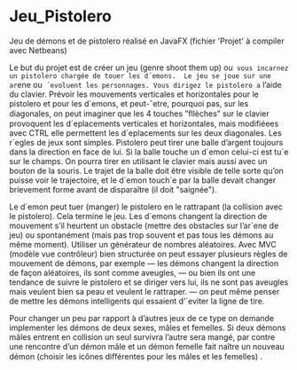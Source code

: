 # Jeu_Pistolero
Jeu de démons et de pistolero réalisé en JavaFX (fichier 'Projet' à compiler avec Netbeans)


Le but du projet est de créer un jeu (genre shoot them up) ou` vous incarnez un pistolero chargée de touer les d´emons. 
Le jeu se joue sur une ar`ene ou` ´evoluent les personnages. Vous dirigez le pistolero a` l’aide du clavier. 
Prévoir les mouvements verticales et horizontales pour le pistolero et pour les d´emons, et peut-ˆetre, pourquoi pas, sur les diagonales, 
on peut imaginer que les 4 touches ”ﬂlèches” sur le clavier provoquent les d´eplacements verticales et horizontales, mais modifiéees avec 
CTRL elle permettent les d´eplacements sur les deux diagonales. Les r`egles de jeux sont simples. Pistolero peut tirer une balle d’argent 
toujours dans la direction en face de lui. Si la balle touche un d´emon celui-ci est tu´e sur le champs. 
On pourra tirer en utilisant le clavier mais aussi avec un bouton de la souris. Le trajet de la balle doit être visible de telle sorte 
qu’on puisse voir le trajectoire, et le d´emon touch´e par la balle devait changer brievement forme avant de disparaître (il doit 
"saignée").

Le d´emon peut tuer (manger) le pistolero en le rattrapant (la collision avec le pistolero). Cela termine le jeu. 
Les d´emons changent la direction de mouvement s’il heurtent un obstacle (mettre des obstacles sur l’ar`ene de jeu) ou spontanément 
(mais pas trop souvent et pas tous les démons au même moment). Utiliser un générateur de nombres aléatoires. Avec MVC 
(modèle vue contrôleur) bien structurée on peut essayer plusieurs règles de mouvement de démons, par exemple — les démons changent 
la direction de façon aléatoires, ils sont comme aveugles, — ou bien ils ont une tendance de suivre le pistolero et se diriger vers lui, 
ils ne sont pas aveugles mais veulent bien sa peau et veulent le rattraper. 
— on peut même penser de mettre les démons intelligents qui essaient d’´eviter la ligne de tire. 

Pour changer un peu par rapport à d’autres jeux de ce type on demande implementer les démons de deux sexes, mâles et femelles. 
Si deux démons mâles entrent en collision un seul survivra l’autre sera mangé, par contre une rencontre d’un démon mâle et un 
démon femelle fait naître un nouveau démon (choisir les icônes diﬀérentes pour les mâles et les femelles) .
